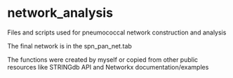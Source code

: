 # network_analysis
Files and scripts used for pneumococcal network construction and analysis

The final network is in the spn_pan_net.tab

The functions were created by myself or copied from other public resources like STRINGdb API and Networkx documentation/examples
